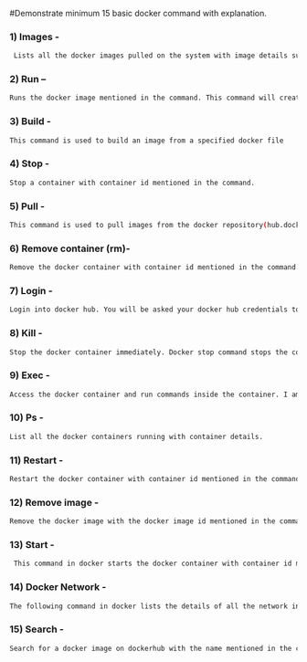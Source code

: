 #Demonstrate minimum 15 basic docker command with explanation.
### 1) Images - 
```bash
 Lists all the docker images pulled on the system with image details such as TAG/IMAGE ID/SIZE etc.
```

### 2) Run –  
```bash
Runs the docker image mentioned in the command. This command will create a docker container in which the Apache HTTP server will run.
```

### 3) Build -  
```bash
This command is used to build an image from a specified docker file
```

### 4) Stop - 
```bash
Stop a container with container id mentioned in the command.
```

### 5)	Pull - 
```bash
This command is used to pull images from the docker repository(hub.docker.com)
```

### 6)	Remove container (rm)-  
```bash
Remove the docker container with container id mentioned in the command.
``` 

### 7)	Login - 
```bash
Login into docker hub. You will be asked your docker hub credentials to log in.
```

### 8)	Kill - 
```bash
Stop the docker container immediately. Docker stop command stops the container gracefully, that’s the difference between a kill and stop commands.
``` 

### 9)	Exec - 
```bash
Access the docker container and run commands inside the container. I am accessing the mongo server container in this example.
``` 

### 10)	Ps -  
```bash
List all the docker containers running with container details.
``` 

### 11)	Restart - 
```bash
Restart the docker container with container id mentioned in the command.
```

### 12)	Remove image - 
```bash
Remove the docker image with the docker image id mentioned in the command.
```

### 13)	Start -
```bash
 This command in docker starts the docker container with container id mentioned in the command.
```

### 14)	Docker Network - 
```bash
The following command in docker lists the details of all the network in the cluster.
```

### 15)	Search - 
```bash
Search for a docker image on dockerhub with the name mentioned in the command.
```

